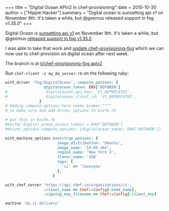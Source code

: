 +++
title = "Digital Ocean APIv2  in chef-provisioning"
date = 2015-10-30
author = ["Hippie Hacker"]
summary = "Digital ocean is sunsetting api v1 on November 9th.  It's taken a while, but @geemus released support in fog v1.35.0"
+++


Digital Ocean is [sunsetting api v1](https://developers.digitalocean.com/documentation/changelog/api-v1/sunsetting-api-v1/) on November 9th. It's taken a while, but @geemus [released support in fog v1.35.0](https://github.com/fog/fog/issues/3419#issuecomment-149700617)

I was able to take that work and [update chef-provisioning-fog](https://github.com/chef/chef-provisioning-fog/issues/119#issuecomment-152188977) which we can now use to chef-provision on digital ocean after next week.

The branch is at [ii/chef-provisioning-fog apiv2](https://github.com/ii/chef-provisioning-fog/tree/do_api_v2)

Run ```chef-client -z my_do_server.rb``` on the following ruby:

```ruby
with_driver 'fog:DigitalOcean', compute_options: {
                 digitalocean_token: ENV['DOTOKEN']
#                 digitalocean_api_key: 'V1_DEPRECATED',
#                 digitalocean_client_id: 'V1_DEPRECATED',
               }
# Adding compute_options here seems broken ^^^^
# so make sure and add driver_options to knife.rb

# put this in knife.rb
#knife[:digital_ocean_access_token] = ENV['DOTOKEN']
#driver_options compute_options: {digitalocean_token: ENV['DOTOKEN']}

with_machine_options bootstrap_options: {
                       image_distribution: 'Ubuntu',
                       image_name: '14.04 x64',
                       region_name: 'New York 3',
                       flavor_name: '2GB'
                       tags: {
                         'ii' => 'lovesyou'
                       },
                     }

with_chef_server 'https://api.chef.io/organizations/ii',
                 :client_name => Chef::Config[:node_name],
                 :signing_key_filename => Chef::Config[:client_key]

machine 'do.ii.delivery'
```

